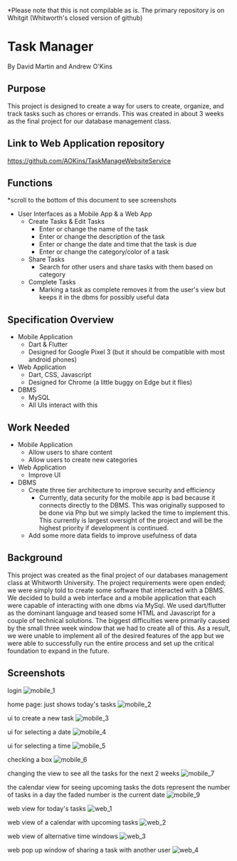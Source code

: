 *Please note that this is not compilable as is. The primary repository is on Whitgit (Whitworth's closed version of github)
# Task Manager

By David Martin and Andrew O'Kins

## Purpose

This project is designed to create a way for users to create, organize, and track tasks such as chores or errands. This was created in about 3 weeks as the final project for our database management class.

## Link to Web Application repository
https://github.com/AOKins/TaskManageWebsiteService


## Functions
*scroll to the bottom of this document to see screenshots
- User Interfaces as a Mobile App & a Web App
  - Create Tasks & Edit Tasks
    - Enter or change the name of the task
    - Enter or change the description of the task
    - Enter or change the date and time that the task is due
    - Enter or change the category/color of a task
  - Share Tasks
    - Search for other users and share tasks with them based on category
  - Complete Tasks
    - Marking a task as complete removes it from the user's view but keeps it in the dbms for possibly useful data

## Specification Overview
- Mobile Application
  - Dart & Flutter
  - Designed for Google Pixel 3 (but it should be compatible with most android phones)
- Web Application
  - Dart, CSS, Javascript
  - Designed for Chrome (a little buggy on Edge but it flies)
- DBMS
  - MySQL
  - All UIs interact with this

## Work Needed
- Mobile Application
  - Allow users to share content
  - Allow users to create new categories
- Web Application
  - Improve UI
- DBMS
  - Create three tier architecture to improve security and efficiency
    - Currently, data security for the mobile app is bad because it connects directly to the DBMS. This was originally supposed to be done via Php but we simply lacked the time to implement this. This currently is largest oversight of the project and will be the highest priority if development is continued.
  - Add some more data fields to improve usefulness of data

## Background
This project was created as the final project of our databases management class at Whitworth University. The project requirements were open ended; we were simply told to create some software that interacted with a DBMS. We decided to build a web interface and a mobile application that each were capable of interacting with one dbms via MySql. We used dart/flutter as the dominant language and teased some HTML and Javascript for a couple of technical solutions. The biggest difficulties were primarily caused by the small three week window that we had to create all of this. As a result, we were unable to implement all of the desired features of the app but we were able to successfully run the entire process and set up the critical foundation to expand in the future.

## Screenshots
login
![mobile_1](https://github.com/MrBean1512/DBMS_Group/blob/main/docs/dbms_readme/mobile_1.PNG)

home page: just shows today's tasks
![mobile_2](https://github.com/MrBean1512/DBMS_Group/blob/main/docs/dbms_readme/mobile_2.PNG)

ui to create a new task
![mobile_3](https://github.com/MrBean1512/DBMS_Group/blob/main/docs/dbms_readme/mobile_3.PNG)

ui for selecting a date
![mobile_4](https://github.com/MrBean1512/DBMS_Group/blob/main/docs/dbms_readme/mobile_4.PNG)

ui for selecting a time
![mobile_5](https://github.com/MrBean1512/DBMS_Group/blob/main/docs/dbms_readme/mobile_5.PNG)

checking a box
![mobile_6](https://github.com/MrBean1512/DBMS_Group/blob/main/docs/dbms_readme/mobile_6.PNG)

changing the view to see all the tasks for the next 2 weeks
![mobile_7](https://github.com/MrBean1512/DBMS_Group/blob/main/docs/dbms_readme/mobile_7.PNG)

the calendar view for seeing upcoming tasks
the dots represent the number of tasks in a day
the faded number is the current date
![mobile_9](https://github.com/MrBean1512/DBMS_Group/blob/main/docs/dbms_readme/mobile_9.PNG)

web view for today's tasks
![web_1](https://github.com/MrBean1512/DBMS_Group/blob/main/docs/dbms_readme/web_1.PNG)

web view of a calendar with upcoming tasks
![web_2](https://github.com/MrBean1512/DBMS_Group/blob/main/docs/dbms_readme/web_2.PNG)

web view of alternative time windows
![web_3](https://github.com/MrBean1512/DBMS_Group/blob/main/docs/dbms_readme/web_3.PNG)

web pop up window of sharing a task with another user
![web_4](https://github.com/MrBean1512/DBMS_Group/blob/main/docs/dbms_readme/web_4.PNG)
